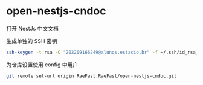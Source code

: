# open-nestjs-cndoc

打开 NestJs 中文文档

生成单独的 SSH 密钥

```bash
ssh-keygen -t rsa -C "202209166249@alunos.estacio.br" -f ~/.ssh/id_rsa_for_RaeFast
```

为仓库设置使用 config 中用户

```bash
git remote set-url origin RaeFast:RaeFast/open-nestjs-cndoc.git
```
